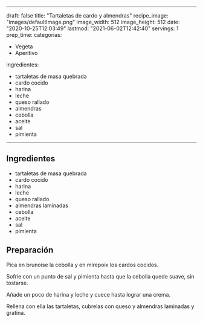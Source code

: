 
---
draft: false
title: "Tartaletas de cardo y almendras"
recipe_image: "images/defaultImage.png"
image_width: 512
image_height: 512
date: "2020-10-25T12:03:49"
lastmod: "2021-06-02T12:42:40"
servings: 1
prep_time: 
categorias:
  - Vegeta
  - Aperitivo

ingredientes:
  - tartaletas de masa quebrada
  - cardo cocido
  - harina
  - leche
  - queso rallado
  - almendras
  - cebolla
  - aceite
  - sal
  - pimienta
---

## Ingredientes
- tartaletas de masa quebrada
- cardo cocido
- harina
- leche
- queso rallado
- almendras laminadas
- cebolla
- aceite
- sal
- pimienta

## Preparación
Pica en brunoise la cebolla y en mirepoix los cardos cocidos.

Sofrie con un punto de sal y pimienta hasta que la cebolla quede suave, sin tostarse.

Añade un poco de harina y leche y cuece hasta lograr una crema.

Rellena con ella las tartaletas, cubrelas con queso y almendras laminadas y gratina.


